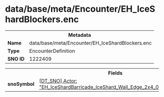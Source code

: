 <h1>data/base/meta/Encounter/EH_IceShardBlockers.enc</h1><table><tr><th colspan="100%">Metadata</th></tr><tr><td><b>Name</b></td><td>data/base/meta/Encounter/EH_IceShardBlockers.enc</td></tr><tr><td><b>Type</b></td><td>EncounterDefinition</td></tr><tr><td><b>SNO ID</b></td><td>1222409</td></tr></table>

<table><tr><th colspan="100%">Fields</th></tr><tr><td><b>snoSymbol</b></td><td><a href="..\Actor\EH_IceShardBarricade_IceShard_Wall_Edge_2x4_01_Multistage_Arrangement.acr">[DT_SNO] Actor: "EH_IceShardBarricade_IceShard_Wall_Edge_2x4_01_Multistage_Arrangement"</a></td></tr></table>

